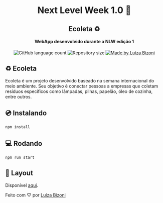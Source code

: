 <h1 align="center">
  Next Level Week 1.0 🚀
</h1>

<h2 align="center">
  Ecoleta ♻️
</h2>

<h4 align="center">WebApp desenvolvido durante a NLW edição 1</h4>

<p align="center">
  <img alt="GitHub language count" src="https://img.shields.io/github/languages/count/luizabizoni/next_level_week?color=%2304D361">

  <img alt="Repository size" src="https://img.shields.io/github/repo-size/luizabizoni/next_level_week">
	
  <a href="https://www.linkedin.com/in/bizoniluiza/">
    <img alt="Made by Luíza Bizoni" src="https://img.shields.io/badge/made%20by-Luíza Bizoni-%2304D361">
  </a>
</p>

## ♻️ Ecoleta

Ecoleta é um projeto desenvolvido baseado na semana internacional do meio ambiente.
Seu objetivo é conectar pessoas a empresas que coletam resíduos específicos como lâmpadas, pilhas, papelão, óleo de cozinha, entre outros.

## 💿 Instalando

```sh
npm install
```

## 💻 Rodando

```sh
npm run start
```

## 🔖 Layout

Disponível [aqui](https://www.figma.com/file/1SxgOMojOB2zYT0Mdk28lB/).


Feito com ♡ por [Luíza Bizoni](https://github.com/luizabizoni)
